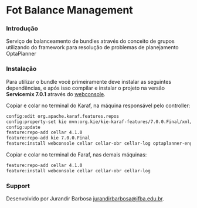 # Fot Balance Management

### Introdução

Serviço de balanceamento de bundles através do conceito de grupos utilizando do framework para resolução
de problemas de planejamento OptaPlanner

### Instalação

Para utilizar o bundle você primeiramente deve instalar as seguintes dependências, e após isso
compilar e instalar o projeto na versão **Servicemix 7.0.1** através do [webconsole](http://localhost:8181/system/console).

Copiar e colar no terminal do Karaf, na máquina responsável pelo controller:

```sh
config:edit org.apache.karaf.features.repos
config:property-set kie mvn:org.kie/kie-karaf-features/7.0.0.Final/xml/features
config:update
feature:repo-add cellar 4.1.0
feature:repo-add kie 7.0.0.Final
feature:install webconsole cellar cellar-obr cellar-log optaplanner-engine
```

Copiar e colar no terminal do Faraf, nas demais máquinas:

```sh
feature:repo-add cellar 4.1.0
feature:install webconsole cellar cellar-obr cellar-log
```

### Support

Desenvolvido por Jurandir Barbosa <jurandirbarbosa@ifba.edu.br>.

